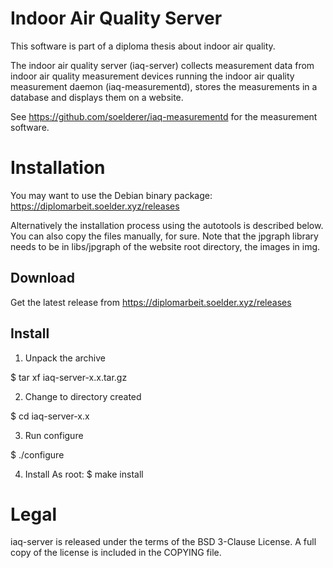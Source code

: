 # Indoor Air Quality Server

This software is part of a diploma thesis about indoor air quality.

The indoor air quality server (iaq-server) collects measurement data from
indoor air quality measurement devices running the indoor air quality
measurement daemon (iaq-measurementd), stores the measurements in a database
and displays them on a website.

See https://github.com/soelderer/iaq-measurementd for the measurement software.

# Installation

You may want to use the Debian binary package:
https://diplomarbeit.soelder.xyz/releases

Alternatively the installation process using the autotools is described below.
You can also copy the files manually, for sure. Note that the jpgraph library
needs to be in libs/jpgraph of the website root directory, the images in img.

## Download

Get the latest release from https://diplomarbeit.soelder.xyz/releases

## Install

1) Unpack the archive

$ tar xf iaq-server-x.x.tar.gz

2) Change to directory created

$ cd iaq-server-x.x

3) Run configure

$ ./configure

4) Install
As root:
$ make install

# Legal

iaq-server is released under the terms of the BSD 3-Clause License. A
full copy of the license is included in the COPYING file.
